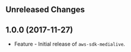 Unreleased Changes
------------------

1.0.0 (2017-11-27)
------------------

* Feature - Initial release of `aws-sdk-medialive`.

